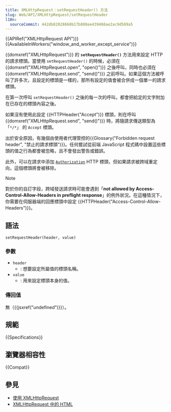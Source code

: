 ```yaml
---
title: XMLHttpRequest：setRequestHeader() 方法
slug: Web/API/XMLHttpRequest/setRequestHeader
l10n:
  sourceCommit: 442db82028668b17b888ee439468ae2ac9d589a5
---
```


{{APIRef("XMLHttpRequest API")}} {{AvailableInWorkers("window_and_worker_except_service")}}

{{domxref("XMLHttpRequest")}} 的 **`setRequestHeader()`** 方法用來設定 HTTP 的請求標頭。當使用 `setRequestHeader()` 的時候，必須在 {{domxref("XMLHttpRequest.open", "open()")}} 之後呼叫，同時也必須在 {{domxref("XMLHttpRequest.send", "send()")}} 之前呼叫。如果這個方法被呼叫了許多次，且設定的標頭是一樣的，那所有設定的值會被合併成一個單一的請求標頭。

在第一次呼叫 `setRequestHeader()` 之後的每一次的呼叫，都會把給定的文字附加在已存在的標頭內容之後。

如果沒有使用此設定 {{HTTPHeader("Accept")}} 標頭，則在呼叫 {{domxref("XMLHttpRequest.send", "send()")}} 時，將隨請求傳送類型為「`*/*`」 的 `Accept` 標頭。

出於安全原因，有幾個由使用者代理管控的{{Glossary("Forbidden request header", "禁止的請求標頭")}}。任何嘗試從前端 JavaScript 程式碼中設置這些標頭的值之行為都會被忽略，且不會發出警告或錯誤。

此外，可以在請求中添加 [`Authorization`](/zh-TW/docs/Web/HTTP/Headers/Authorization) HTTP 標頭，但如果請求被跨域重定向，這個標頭將會被移除。

> [!NOTE]
> 對於你的自訂字段，跨域發送請求時可能會遇到「**not allowed by Access-Control-Allow-Headers in preflight response**」的例外狀況。在這種情況下，你需要在伺服器端的回應標頭中設定 {{HTTPHeader("Access-Control-Allow-Headers")}}。

## 語法

```js-nolint
setRequestHeader(header, value)
```

### 參數

- `header`
  - : 想要設定所屬值的標頭名稱。
- `value`
  - : 用來設定標頭本身的值。

### 傳回值

無（{{jsxref("undefined")}}）。

## 規範

{{Specifications}}

## 瀏覽器相容性

{{Compat}}

## 參見

- [使用 XMLHttpRequest](/zh-TW/docs/Web/API/XMLHttpRequest_API/Using_XMLHttpRequest)
- [XMLHttpRequest 中的 HTML](/zh-TW/docs/Web/API/XMLHttpRequest_API/HTML_in_XMLHttpRequest)
